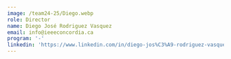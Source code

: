 ```yaml
---
image: /team24-25/Diego.webp
role: Director
name: Diego José Rodriguez Vasquez
email: info@ieeeconcordia.ca
program: '-'
linkedin: 'https://www.linkedin.com/in/diego-jos%C3%A9-rodriguez-vasquez/'
---
```


